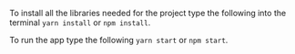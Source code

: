 To install all the libraries needed for the project type the 
following into the terminal `yarn install` or `npm install`. 

To run the app type the following `yarn start` or `npm start`.